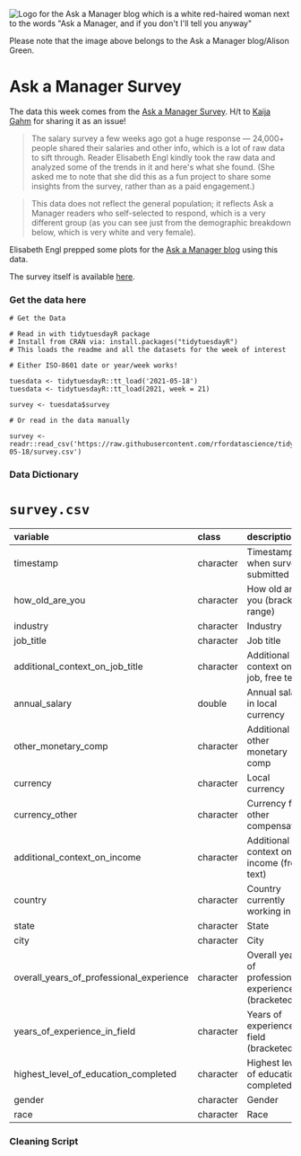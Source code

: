 ![Logo for the Ask a Manager blog which is a white red-haired woman next to the words "Ask a Manager, and if you don't I'll tell you anyway"](https://www.askamanager.org/wp-content/uploads/2019/09/cropped-aam-resize-1-550px_width.png)

Please note that the image above belongs to the Ask a Manager blog/Alison Green.

# Ask a Manager Survey

The data this week comes from the [Ask a Manager Survey](https://docs.google.com/spreadsheets/d/1IPS5dBSGtwYVbjsfbaMCYIWnOuRmJcbequohNxCyGVw/edit?resourcekey#gid=1625408792). H/t to [Kaija Gahm](https://github.com/rfordatascience/tidytuesday/issues/340) for sharing it as an issue!

> The salary survey a few weeks ago got a huge response — 24,000+ people shared their salaries and other info, which is a lot of raw data to sift through. Reader Elisabeth Engl kindly took the raw data and analyzed some of the trends in it and here's what she found. (She asked me to note that she did this as a fun project to share some insights from the survey, rather than as a paid engagement.)

> This data does not reflect the general population; it reflects Ask a Manager readers who self-selected to respond, which is a very different group (as you can see just from the demographic breakdown below, which is very white and very female).

Elisabeth Engl prepped some plots for the [Ask a Manager blog](https://www.askamanager.org/2021/05/some-findings-from-24000-peoples-salaries.html) using this data.

The survey itself is available [here](https://www.askamanager.org/2021/04/how-much-money-do-you-make-4.html).

### Get the data here

```{r}
# Get the Data

# Read in with tidytuesdayR package 
# Install from CRAN via: install.packages("tidytuesdayR")
# This loads the readme and all the datasets for the week of interest

# Either ISO-8601 date or year/week works!

tuesdata <- tidytuesdayR::tt_load('2021-05-18')
tuesdata <- tidytuesdayR::tt_load(2021, week = 21)

survey <- tuesdata$survey

# Or read in the data manually

survey <- readr::read_csv('https://raw.githubusercontent.com/rfordatascience/tidytuesday/main/data/2021/2021-05-18/survey.csv')

```
### Data Dictionary

# `survey.csv`

|variable                                 |class     |description |
|:----------------------------------------|:---------|:-----------|
|timestamp                                |character | Timestamp when survey submitted |
|how_old_are_you                          |character | How old are you (bracket range) |
|industry                                 |character | Industry |
|job_title                                |character | Job title |
|additional_context_on_job_title          |character | Additional context on job, free text |
|annual_salary                            |double    | Annual salary in local currency |
|other_monetary_comp                      |character | Additional other monetary comp |
|currency                                 |character | Local currency |
|currency_other                           |character | Currency for other compensation |
|additional_context_on_income             |character | Additional context on income (free text) |
|country                                  |character | Country currently working in |
|state                                    |character | State |
|city                                     |character | City |
|overall_years_of_professional_experience |character | Overall years of professional experience (bracketed) |
|years_of_experience_in_field             |character | Years of experience in field (bracketed) |
|highest_level_of_education_completed     |character | Highest level of education completed |
|gender                                   |character | Gender |
|race                                     |character | Race |

### Cleaning Script

